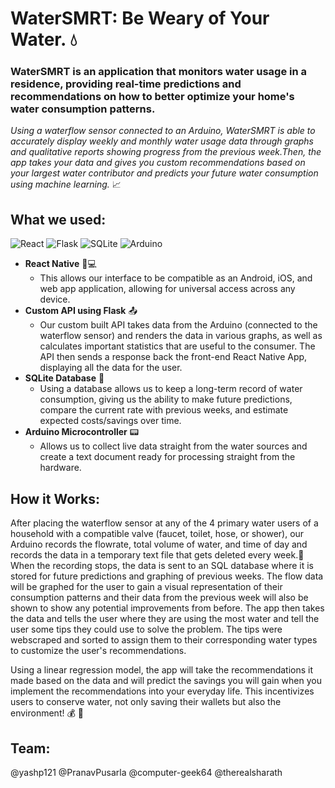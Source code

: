 # WaterSMRT: Be Weary of Your Water. :droplet:

### WaterSMRT is an application that monitors water usage in a residence, providing real-time predictions and recommendations on how to better optimize your home's water consumption patterns. 
*Using a waterflow sensor connected to an Arduino, WaterSMRT is able to accurately display weekly and monthly water usage data through graphs and qualitative reports showing progress from the previous week.Then, the app takes your data and gives you custom recommendations based on your largest water contributor and predicts your future water consumption using machine learning.* :chart_with_upwards_trend:

## What we used:

![React](https://img.icons8.com/ios/150/000000/react-native.png)
![Flask](https://www.olirowan.xyz/static/images/icons/flask-plain.svg)
![SQLite](https://cdn.mybrowseraddon.com/icons/sql-reader128.png)
![Arduino](https://embeddedcomputing.weebly.com/uploads/1/1/6/2/11624344/128-logo-arduino-extension_orig.png)  
  * **React Native** :iphone::computer:
    * This allows our interface to be compatible as an Android, iOS, and web app application, allowing for universal access across any device.
  * **Custom API using Flask** :outbox_tray:
    * Our custom built API takes data from the Arduino (connected to the waterflow sensor) and renders the data in various graphs, as well as calculates important statistics that are useful to the consumer. The API then sends a response back the front-end React Native App, displaying all the data for the user.
  * **SQLite Database** :memo:
    * Using a database allows us to keep a long-term record of water consumption, giving us the ability to make future predictions, compare the current rate with previous weeks, and estimate expected costs/savings over time.
  * **Arduino Microcontroller** :pager:
    * Allows us to collect live data straight from the water sources and create a text document ready for processing straight from the hardware.
 
## How it Works: 
After placing the waterflow sensor at any of the 4 primary water users of a household with a compatible valve (faucet, toilet, hose, or shower), our Arduino records the flowrate, total volume of water, and time of day and records the data in a temporary text file that gets deleted every week.:pencil: When the recording stops, the data is sent to an SQL database where it is stored for future predictions and graphing of previous weeks. The flow data will be graphed for the user to gain a visual representation of their consumption patterns and their data from the previous week will also be shown to show any potential improvements from before. The app then takes the data and tells the user where they are using the most water and tell the user some tips they could use to solve the problem. The tips were webscraped and sorted to assign them to their corresponding water types to customize the user's recommendations.

Using a linear regression model, the app will take the recommendations it made based on the data and will predict the savings you will gain when you implement the recommendations into your everyday life. This incentivizes users to conserve water, not only saving their wallets but also the environment! :moneybag: :deciduous_tree:

## Team:
 @yashp121 @PranavPusarla @computer-geek64 @therealsharath
